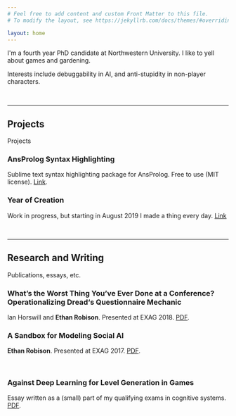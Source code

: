 ```yaml
---
# Feel free to add content and custom Front Matter to this file.
# To modify the layout, see https://jekyllrb.com/docs/themes/#overriding-theme-defaults

layout: home
---
```


I'm a fourth year PhD candidate at Northwestern University. I like to yell about games
and gardening. 

Interests include debuggability in AI, and anti-stupidity in non-player characters.

<br>


---

## Projects

Projects

### AnsProlog Syntax Highlighting

Sublime text syntax highlighting package for AnsProlog. Free to use (MIT
license).  [Link](https://github.com/ethanrobison/ansprolog_sublimesyntax/).

### Year of Creation

Work in progress, but starting in August 2019 I made a thing every day.
[Link](/yearofcreation.html)

<br>

---

## Research and Writing

Publications, essays, etc.

### What’s the Worst Thing You’ve Ever Done at a Conference? Operationalizing Dread‘s Questionnaire Mechanic

Ian Horswill and __Ethan Robison__. Presented at EXAG 2018.
[PDF](files/autodread.pdf).

### A Sandbox for Modeling Social AI

__Ethan Robison__. Presented at EXAG 2017. [PDF](files/aisandbox.pdf).

<br>

### Against Deep Learning for Level Generation in Games

Essay written as a (small) part of my qualifying exams in cognitive systems.
[PDF](files/deeplearninglevels.pdf).
